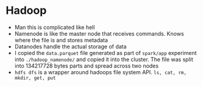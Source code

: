 # Hadoop
* Man this is complicated like hell
* Namenode is like the master node that receives commands. Knows where the file is and stores metadata
* Datanodes handle the actual storage of data
* I copied the `data.parquet` file generated as part of `spark/app` experiment into `./hadoop_namenode/` and copied it into the cluster. The file was split into 134217728 bytes parts and spread across two nodes
* `hdfs dfs` is a wrapper around hadoops file system API. `ls, cat, rm, mkdir, get, put`
